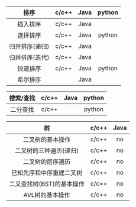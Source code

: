 
|   **排序** | c/c++ |  Java |python |
|  :--------:| :---: | :--:| :--:|
|  插入排序 |  c/c++  | Java |  |
| 选择排序  |  c/c++  | Java | python |
| 归并排序(递归)  |  c/c++  | Java |  |
| 归并排序(迭代)  |  c/c++  | Java |  |
| 快速排序 |  c/c++  | Java | python  |
| 希尔排序 |    | Java |   |


| 搜索/查找 |  c/c++ | Java | python |
| :---: | :----:| :---: | :--:|
|  二分查找 |  c/c++ |  | python |


| 树 |  c/c++ |Java |
| :---: | :--------:| :------: |
| 二叉树的基本操作 | c/c++ |  no  |
| 二叉树的三种遍历(递归) | c/c++ |  no  |
| 二叉树的层序遍历 | c/c++ |  no  |
| 已知先序和中序重建二叉树 | c/c++ |  no  |
| 二叉查找树(BST)的基本操作 | c/c++ |  no  |
|AVL树的基本操作 | c/c++ | no|
